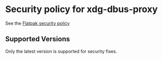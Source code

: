 # Security policy for xdg-dbus-proxy

See the [Flatpak security policy](https://github.com/flatpak/flatpak/blob/HEAD/SECURITY.md)

## Supported Versions

Only the latest version is supported for security fixes.
